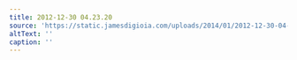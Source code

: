 ```yaml
---
title: 2012-12-30 04.23.20
source: 'https://static.jamesdigioia.com/uploads/2014/01/2012-12-30-04-23-20-scaled.jpg'
altText: ''
caption: ''
---
```


